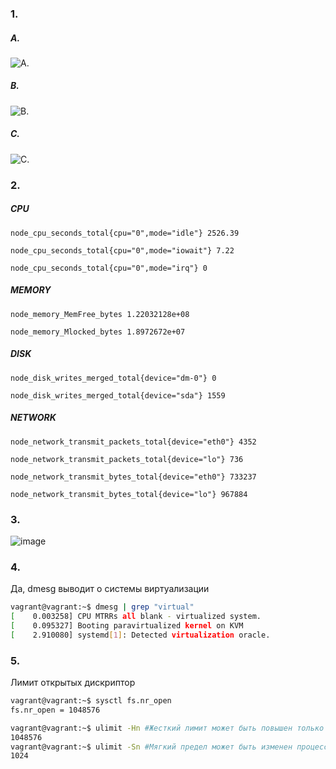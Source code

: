 
### 1. 
 ##### A. 
  ![А.](https://user-images.githubusercontent.com/95320903/152065804-e0a1a954-7a63-4109-8810-b758244bfcea.png)
 ##### B. 
 ![B.](https://user-images.githubusercontent.com/95320903/152066251-b1f6f31c-cf4a-4813-8ca0-491c685dae0a.png)
 ##### C.
  ![C.](https://user-images.githubusercontent.com/95320903/152066817-32f2af37-960c-4b4f-abf2-94c859861aab.png)

 ### 2. 
 ##### CPU 
`node_cpu_seconds_total{cpu="0",mode="idle"} 2526.39`

`node_cpu_seconds_total{cpu="0",mode="iowait"} 7.22`

`node_cpu_seconds_total{cpu="0",mode="irq"} 0`

##### MEMORY
`node_memory_MemFree_bytes 1.22032128e+08`

`node_memory_Mlocked_bytes 1.8972672e+07`
##### DISK
`node_disk_writes_merged_total{device="dm-0"} 0`

`node_disk_writes_merged_total{device="sda"} 1559`
##### NETWORK
`node_network_transmit_packets_total{device="eth0"} 4352`

`node_network_transmit_packets_total{device="lo"} 736`

`node_network_transmit_bytes_total{device="eth0"} 733237`

`node_network_transmit_bytes_total{device="lo"} 967884`

### 3. 
 ![image](https://user-images.githubusercontent.com/95320903/152520458-922a56e8-c48d-4cf1-9b04-bf1120d02358.png)

### 4.
Да, dmesg выводит о системы виртуализации
```bash
vagrant@vagrant:~$ dmesg | grep "virtual"
[    0.003258] CPU MTRRs all blank - virtualized system.
[    0.095327] Booting paravirtualized kernel on KVM
[    2.910080] systemd[1]: Detected virtualization oracle.
```
### 5. 
Лимит открытых дискриптор
```bash
vagrant@vagrant:~$ sysctl fs.nr_open
fs.nr_open = 1048576
```
```Bash
vagrant@vagrant:~$ ulimit -Hn #Жесткий лимит может быть повышен только пользователем root.
1048576
vagrant@vagrant:~$ ulimit -Sn #Мягкий предел может быть изменен процессом в любое время.
1024
``` 
